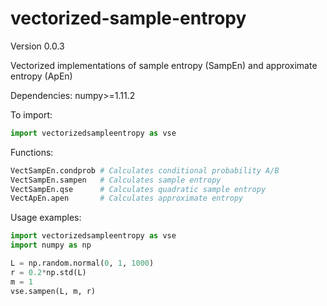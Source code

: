 # vectorized-sample-entropy
Version 0.0.3

Vectorized implementations of sample entropy (SampEn) and approximate entropy (ApEn)

Dependencies: numpy>=1.11.2

To import: 
```python
import vectorizedsampleentropy as vse
```

Functions: 
```python
VectSampEn.condprob # Calculates conditional probability A/B
VectSampEn.sampen   # Calculates sample entropy
VectSampEn.qse      # Calculates quadratic sample entropy
VectApEn.apen       # Calculates approximate entropy
```

Usage examples: 
```python
import vectorizedsampleentropy as vse
import numpy as np

L = np.random.normal(0, 1, 1000)
r = 0.2*np.std(L)
m = 1
vse.sampen(L, m, r)
```
